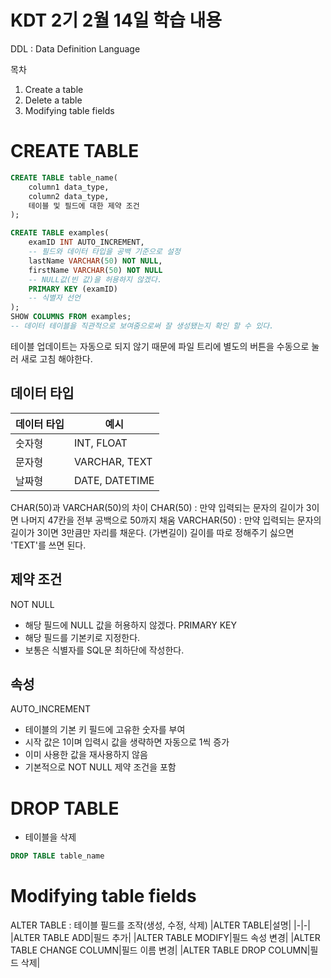 # KDT 2기 2월 14일 학습 내용
DDL : Data Definition Language

목차
1. Create a table 
2. Delete a table  
3. Modifying table fields

# CREATE TABLE
```SQL
CREATE TABLE table_name(
    column1 data_type,
    column2 data_type,
    테이블 및 필드에 대한 제약 조건
);
```
```sql
CREATE TABLE examples(
    examID INT AUTO_INCREMENT,
    -- 필드와 데이터 타입을 공백 기준으로 설정
    lastName VARCHAR(50) NOT NULL,
    firstName VARCHAR(50) NOT NULL
    -- NULL값(빈 값)을 허용하지 않겠다.
    PRIMARY KEY (examID)
    -- 식별자 선언
);
SHOW COLUMNS FROM examples;
-- 데이터 테이블을 직관적으로 보여줌으로써 잘 생성됐는지 확인 할 수 있다.
```
테이블 업데이트는 자동으로 되지 않기 때문에 파일 트리에 별도의 버튼을 수동으로 눌러 새로 고침 해야한다. 

## 데이터 타입
|데이터 타입|예시|
|-|-|
|숫자형|INT, FLOAT|
|문자형|VARCHAR, TEXT|
|날짜형|DATE, DATETIME|

CHAR(50)과 VARCHAR(50)의 차이
CHAR(50) : 만약 입력되는 문자의 길이가 3이면 나머지 47칸을 전부 공백으로 50까지 채움
VARCHAR(50) : 만약 입력되는 문자의 길이가 3이면 3만큼만 자리를 채운다. (가변길이)
길이를 따로 정해주기 싫으면 'TEXT'를 쓰면 된다.

## 제약 조건
NOT NULL
- 해당 필드에 NULL 값을 허용하지 않겠다.
PRIMARY KEY
- 해당 필드를 기본키로 지정한다.
- 보통은 식별자를 SQL문 최하단에 작성한다.

## 속성
AUTO_INCREMENT
- 테이블의 기본 키 필드에 고유한 숫자를 부여
- 시작 값은 1이며 입력시 값을 생략하면 자동으로 1씩 증가
- 이미 사용한 값을 재사용하지 않음
- 기본적으로 NOT NULL 제약 조건을 포함

# DROP TABLE 
- 테이블을 삭제
```SQL
DROP TABLE table_name
```

# Modifying table fields
ALTER TABLE : 테이블 필드를 조작(생성, 수정, 삭제)
|ALTER TABLE|설명|
|-|-|
|ALTER TABLE ADD|필드 추가|
|ALTER TABLE MODIFY|필드 속성 변경|
|ALTER TABLE CHANGE COLUMN|필드 이름 변경|
|ALTER TABLE DROP COLUMN|필드 삭제|

